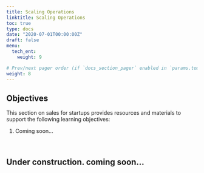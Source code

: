```yaml
---
title: Scaling Operations
linktitle: Scaling Operations
toc: true
type: docs
date: "2020-07-01T00:00:00Z"
draft: false
menu:
  tech_ent:
    weight: 9

# Prev/next pager order (if `docs_section_pager` enabled in `params.toml`)
weight: 8
---
```


## Objectives

This section on sales for startups provides resources and materials to support the following learning objectives:
1. Coming soon...

<br/>

## Under construction. coming soon...
